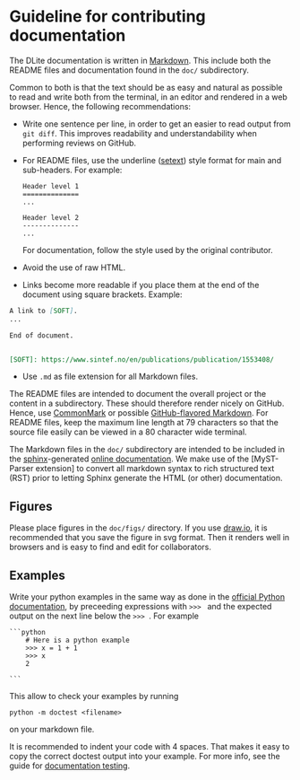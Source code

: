 Guideline for contributing documentation
========================================

The DLite documentation is written in [Markdown].
This include both the README files and documentation found in the `doc/` subdirectory.

Common to both is that the text should be as easy and natural as possible to read and write both from the terminal, in an editor and rendered in a web browser.
Hence, the following recommendations:

* Write one sentence per line, in order to get an easier to read output from `git diff`.
  This improves readability and understandability when performing reviews on GitHub.

* For README files, use the underline ([setext]) style format for main and sub-headers.
  For example:

      Header level 1
      ==============
      ...

      Header level 2
      --------------
      ...

  For documentation, follow the style used by the original contributor.

* Avoid the use of raw HTML.

* Links become more readable if you place them at the end of the document using square brackets.
  Example:

```markdown
A link to [SOFT].
...

End of document.


[SOFT]: https://www.sintef.no/en/publications/publication/1553408/
```

* Use `.md` as file extension for all Markdown files.

The README files are intended to document the overall project or the content in a subdirectory.
These should therefore render nicely on GitHub.
Hence, use [CommonMark] or possible [GitHub-flavored Markdown].
For README files, keep the maximum line length at 79 characters so that the source file easily can be viewed in a 80 character wide terminal.

The Markdown files in the `doc/` subdirectory are intended to be included in the [sphinx]-generated [online documentation].
We make use of the [MyST-Parser extension] to convert all markdown syntax to rich structured text (RST) prior to letting Sphinx generate the HTML (or other) documentation.


Figures
-------
Please place figures in the `doc/figs/` directory.
If you use [draw.io], it is recommended that you save the figure in svg format.
Then it renders well in browsers and is easy to find and edit for collaborators.


Examples
--------
Write your python examples in the same way as done in the [official Python documentation], by preceeding expressions with `>>> ` and the expected output on the next line below the `>>> `.
For example

    ```python
        # Here is a python example
        >>> x = 1 + 1
        >>> x
        2

    ```

This allow to check your examples by running

    python -m doctest <filename>

on your markdown file.

It is recommended to indent your code with 4 spaces.
That makes it easy to copy the correct doctest output into your example.
For more info, see the guide for [documentation testing].


[Markdown]: https://en.wikipedia.org/wiki/Markdown
[setext]: https://github.com/DavidAnson/markdownlint/blob/main/doc/md003.md
[CommonMark]: https://github.com/adam-p/markdown-here/wiki/Markdown-Cheatsheet
[GitHub-flavored Markdown]: https://docs.github.com/en/get-started/writing-on-github
[MyST Markdown extensions]: https://myst-parser.readthedocs.io/en/latest/syntax/optional.html
[sphinx]: https://www.sphinx-doc.org/
[online documentation]: https://sintef.github.io/dlite/
[draw.io]: https://app.diagrams.net/
[doctest]: https://docs.python.org/3/library/doctest.html
[official Python documentation]: https://docs.python.org/3/tutorial/introduction.html#numbers
[documentation testing]: documentation_testing.md
